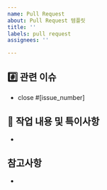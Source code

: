 ```yaml
---
name: Pull Request
about: Pull Request 템플릿
title: ''
labels: pull request
assignees: ''

---
```


## #️⃣ 관련 이슈
- close #[issue_number]

## 📌 작업 내용 및 특이사항
- 

## 참고사항
-
